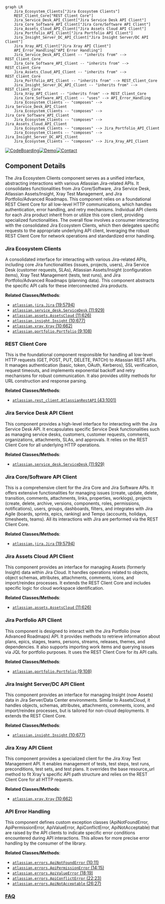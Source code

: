 ```mermaid
graph LR
    Jira_Ecosystem_Clients["Jira Ecosystem Clients"]
    REST_Client_Core["REST Client Core"]
    Jira_Service_Desk_API_Client["Jira Service Desk API Client"]
    Jira_Core_Software_API_Client["Jira Core/Software API Client"]
    Jira_Assets_Cloud_API_Client["Jira Assets Cloud API Client"]
    Jira_Portfolio_API_Client["Jira Portfolio API Client"]
    Jira_Insight_Server_DC_API_Client["Jira Insight Server/DC API Client"]
    Jira_Xray_API_Client["Jira Xray API Client"]
    API_Error_Handling["API Error Handling"]
    Jira_Service_Desk_API_Client -- "inherits from" --> REST_Client_Core
    Jira_Core_Software_API_Client -- "inherits from" --> REST_Client_Core
    Jira_Assets_Cloud_API_Client -- "inherits from" --> REST_Client_Core
    Jira_Portfolio_API_Client -- "inherits from" --> REST_Client_Core
    Jira_Insight_Server_DC_API_Client -- "inherits from" --> REST_Client_Core
    Jira_Xray_API_Client -- "inherits from" --> REST_Client_Core
    Jira_Core_Software_API_Client -- "uses" --> API_Error_Handling
    Jira_Ecosystem_Clients -- "composes" --> Jira_Service_Desk_API_Client
    Jira_Ecosystem_Clients -- "composes" --> Jira_Core_Software_API_Client
    Jira_Ecosystem_Clients -- "composes" --> Jira_Assets_Cloud_API_Client
    Jira_Ecosystem_Clients -- "composes" --> Jira_Portfolio_API_Client
    Jira_Ecosystem_Clients -- "composes" --> Jira_Insight_Server_DC_API_Client
    Jira_Ecosystem_Clients -- "composes" --> Jira_Xray_API_Client
```
[![CodeBoarding](https://img.shields.io/badge/Generated%20by-CodeBoarding-9cf?style=flat-square)](https://github.com/CodeBoarding/CodeBoarding)[![Demo](https://img.shields.io/badge/Try%20our-Demo-blue?style=flat-square)](https://www.codeboarding.org/demo)[![Contact](https://img.shields.io/badge/Contact%20us%20-%20contact@codeboarding.org-lightgrey?style=flat-square)](mailto:contact@codeboarding.org)

## Component Details

The Jira Ecosystem Clients component serves as a unified interface, abstracting interactions with various Atlassian Jira-related APIs. It consolidates functionalities from Jira Core/Software, Jira Service Desk, Atlassian Assets/Insight, Xray Test Management, and Jira Portfolio/Advanced Roadmaps. This component relies on a foundational REST Client Core for all low-level HTTP communications, which handles authentication, error handling, and retry mechanisms. Individual API clients for each Jira product inherit from or utilize this core client, providing specialized functionalities. The overall flow involves a consumer interacting with the consolidated Jira Ecosystem Clients, which then delegates specific requests to the appropriate underlying API client, leveraging the robust REST Client Core for network operations and standardized error handling.

### Jira Ecosystem Clients
A consolidated interface for interacting with various Jira-related APIs, including core Jira functionalities (issues, projects, users), Jira Service Desk (customer requests, SLAs), Atlassian Assets/Insight (configuration items), Xray Test Management (tests, test runs), and Jira Portfolio/Advanced Roadmaps (planning data). This component abstracts the specific API calls for these interconnected Jira products.


**Related Classes/Methods**:

- <a href="https://github.com/atlassian-api/atlassian-python-api/blob/master/atlassian/jira.py#L19-L5794" target="_blank" rel="noopener noreferrer">`atlassian.jira.Jira` (19:5794)</a>
- <a href="https://github.com/atlassian-api/atlassian-python-api/blob/master/atlassian/service_desk.py#L11-L929" target="_blank" rel="noopener noreferrer">`atlassian.service_desk.ServiceDesk` (11:929)</a>
- <a href="https://github.com/atlassian-api/atlassian-python-api/blob/master/atlassian/assets.py#L11-L626" target="_blank" rel="noopener noreferrer">`atlassian.assets.AssetsCloud` (11:626)</a>
- <a href="https://github.com/atlassian-api/atlassian-python-api/blob/master/atlassian/insight.py#L10-L677" target="_blank" rel="noopener noreferrer">`atlassian.insight.Insight` (10:677)</a>
- <a href="https://github.com/atlassian-api/atlassian-python-api/blob/master/atlassian/xray.py#L10-L662" target="_blank" rel="noopener noreferrer">`atlassian.xray.Xray` (10:662)</a>
- <a href="https://github.com/atlassian-api/atlassian-python-api/blob/master/atlassian/portfolio.py#L9-L108" target="_blank" rel="noopener noreferrer">`atlassian.portfolio.Portfolio` (9:108)</a>


### REST Client Core
This is the foundational component responsible for handling all low-level HTTP requests (GET, POST, PUT, DELETE, PATCH) to Atlassian REST APIs. It manages authentication (basic, token, OAuth, Kerberos), SSL verification, request timeouts, and implements exponential backoff and retry mechanisms for robust communication. It also provides utility methods for URL construction and response parsing.


**Related Classes/Methods**:

- <a href="https://github.com/atlassian-api/atlassian-python-api/blob/master/atlassian/rest_client.py#L43-L1001" target="_blank" rel="noopener noreferrer">`atlassian.rest_client.AtlassianRestAPI` (43:1001)</a>


### Jira Service Desk API Client
This component provides a high-level interface for interacting with the Jira Service Desk API. It encapsulates specific Service Desk functionalities such as managing service desks, customers, customer requests, comments, organizations, attachments, SLAs, and approvals. It relies on the REST Client Core for all underlying HTTP operations.


**Related Classes/Methods**:

- <a href="https://github.com/atlassian-api/atlassian-python-api/blob/master/atlassian/service_desk.py#L11-L929" target="_blank" rel="noopener noreferrer">`atlassian.service_desk.ServiceDesk` (11:929)</a>


### Jira Core/Software API Client
This is a comprehensive client for the Jira Core and Jira Software APIs. It offers extensive functionalities for managing issues (create, update, delete, transition, comments, attachments, links, properties, worklogs), projects (create, delete, archive, versions, components, roles, permissions, notifications), users, groups, dashboards, filters, and integrates with Jira Agile (boards, sprints, epics, ranking) and Tempo (accounts, holidays, timesheets, teams). All its interactions with Jira are performed via the REST Client Core.


**Related Classes/Methods**:

- <a href="https://github.com/atlassian-api/atlassian-python-api/blob/master/atlassian/jira.py#L19-L5794" target="_blank" rel="noopener noreferrer">`atlassian.jira.Jira` (19:5794)</a>


### Jira Assets Cloud API Client
This component provides an interface for managing Assets (formerly Insight) data within Jira Cloud. It handles operations related to objects, object schemas, attributes, attachments, comments, icons, and import/reindex processes. It extends the REST Client Core and includes specific logic for cloud workspace identification.


**Related Classes/Methods**:

- <a href="https://github.com/atlassian-api/atlassian-python-api/blob/master/atlassian/assets.py#L11-L626" target="_blank" rel="noopener noreferrer">`atlassian.assets.AssetsCloud` (11:626)</a>


### Jira Portfolio API Client
This component is designed to interact with the Jira Portfolio (now Advanced Roadmaps) API. It provides methods to retrieve information about plans, epics, stages, teams, persons, streams, releases, themes, and dependencies. It also supports importing work items and querying issues via JQL for portfolio purposes. It uses the REST Client Core for its API calls.


**Related Classes/Methods**:

- <a href="https://github.com/atlassian-api/atlassian-python-api/blob/master/atlassian/portfolio.py#L9-L108" target="_blank" rel="noopener noreferrer">`atlassian.portfolio.Portfolio` (9:108)</a>


### Jira Insight Server/DC API Client
This component provides an interface for managing Insight (now Assets) data in Jira Server/Data Center environments. Similar to AssetsCloud, it handles objects, schemas, attributes, attachments, comments, icons, and import/reindex processes, but is tailored for non-cloud deployments. It extends the REST Client Core.


**Related Classes/Methods**:

- <a href="https://github.com/atlassian-api/atlassian-python-api/blob/master/atlassian/insight.py#L10-L677" target="_blank" rel="noopener noreferrer">`atlassian.insight.Insight` (10:677)</a>


### Jira Xray API Client
This component provides a specialized client for the Jira Xray Test Management API. It enables management of tests, test steps, test runs, preconditions, test sets, and test plans. It overrides the base resource_url method to fit Xray's specific API path structure and relies on the REST Client Core for all HTTP requests.


**Related Classes/Methods**:

- <a href="https://github.com/atlassian-api/atlassian-python-api/blob/master/atlassian/xray.py#L10-L662" target="_blank" rel="noopener noreferrer">`atlassian.xray.Xray` (10:662)</a>


### API Error Handling
This component defines custom exception classes (ApiNotFoundError, ApiPermissionError, ApiValueError, ApiConflictError, ApiNotAcceptable) that are raised by the API clients to indicate specific error conditions encountered during API interactions. This allows for more precise error handling by the consumer of the library.


**Related Classes/Methods**:

- <a href="https://github.com/atlassian-api/atlassian-python-api/blob/master/atlassian/errors.py#L10-L11" target="_blank" rel="noopener noreferrer">`atlassian.errors.ApiNotFoundError` (10:11)</a>
- <a href="https://github.com/atlassian-api/atlassian-python-api/blob/master/atlassian/errors.py#L14-L15" target="_blank" rel="noopener noreferrer">`atlassian.errors.ApiPermissionError` (14:15)</a>
- <a href="https://github.com/atlassian-api/atlassian-python-api/blob/master/atlassian/errors.py#L18-L19" target="_blank" rel="noopener noreferrer">`atlassian.errors.ApiValueError` (18:19)</a>
- <a href="https://github.com/atlassian-api/atlassian-python-api/blob/master/atlassian/errors.py#L22-L23" target="_blank" rel="noopener noreferrer">`atlassian.errors.ApiConflictError` (22:23)</a>
- <a href="https://github.com/atlassian-api/atlassian-python-api/blob/master/atlassian/errors.py#L26-L27" target="_blank" rel="noopener noreferrer">`atlassian.errors.ApiNotAcceptable` (26:27)</a>




### [FAQ](https://github.com/CodeBoarding/GeneratedOnBoardings/tree/main?tab=readme-ov-file#faq)